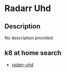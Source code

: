 # Radarr Uhd

## Description

No description provided.

## k8 at home search

- [radarr-uhd](https://nanne.dev/k8s-at-home-search/#/radarr-uhd)

